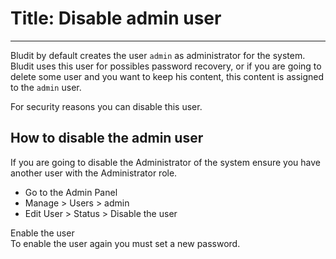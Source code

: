 # Title: Disable admin user
<!-- Position: 1 -->
---
Bludit by default creates the user `admin` as administrator for the system. Bludit uses this user for possibles password recovery, or if you are going to delete some user and you want to keep his content, this content is assigned to the `admin` user.

For security reasons you can disable this user.

## How to disable the admin user
If you are going to disable the Administrator of the system ensure you have another user with the Administrator role.

- Go to the Admin Panel
- Manage > Users > admin
- Edit User > Status > Disable the user

<div class="note">
<div class="title">Enable the user</div>
To enable the user again you must set a new password.
</div>